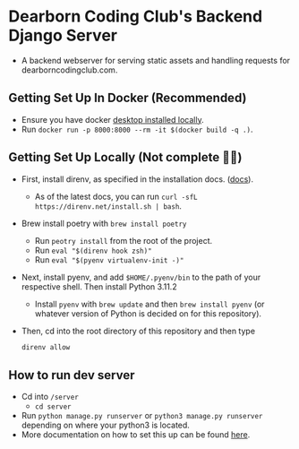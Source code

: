 # Dearborn Coding Club's Backend Django Server
- A backend webserver for serving static assets and handling requests for dearborncodingclub.com.

## Getting Set Up In Docker (Recommended)
- Ensure you have docker [desktop installed locally](https://www.docker.com/products/docker-desktop/).
- Run `docker run -p 8000:8000 --rm -it $(docker build -q .)`.
## Getting Set Up Locally (Not complete 🙅🏾)
- First, install direnv, as specified in the installation docs. ([docs](https://direnv.net/docs/installation.html)).
     - As of the latest docs, you can run `curl -sfL https://direnv.net/install.sh | bash`.
- Brew install poetry with `brew install poetry`
     - Run `peotry install` from the root of the project.
     - Run `eval "$(direnv hook zsh)"`
     - Run `eval "$(pyenv virtualenv-init -)"`
- Next, install pyenv, and add `$HOME/.pyenv/bin` to the path of your respective shell. Then install Python 3.11.2
     - Install `pyenv` with 
     `brew update` and then
     `brew install pyenv`
(or whatever version of Python is decided on for this repository).

- Then, cd into the root directory of this repository and then type

     ```sh
     direnv allow
     ```

## How to run dev server
- Cd into `/server`
     - `cd server`
- Run `python manage.py runserver` or `python3 manage.py runserver` depending on where your python3 is located.
- More documentation on how to set this up can be found [here](https://developer.mozilla.org/en-US/docs/Learn/Server-side/Django/development_environment).
